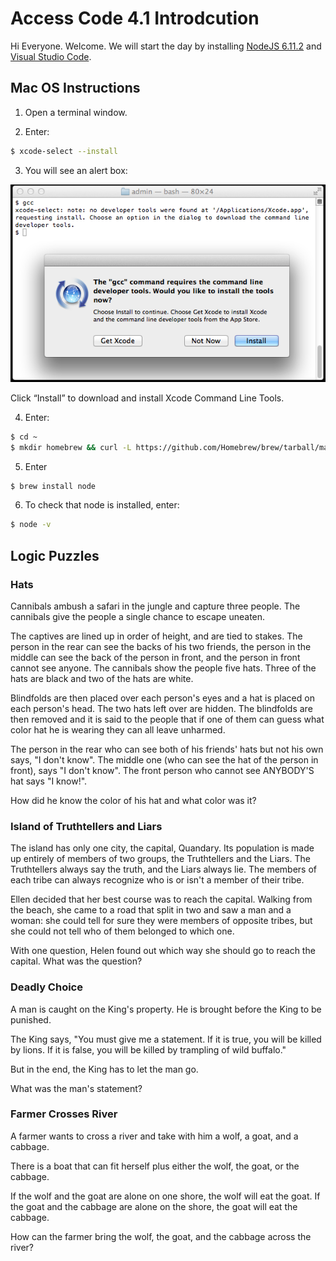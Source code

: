 # Access Code 4.1 Introdcution

Hi Everyone. Welcome. We will start the day by installing [NodeJS 6.11.2](https://nodejs.org/en/) and [Visual Studio Code](https://code.visualstudio.com).

## Mac OS Instructions

1. Open a terminal window.

2. Enter:

```bash
$ xcode-select --install
```

3. You will see an alert box:

![devtools popup](assets/xcode_devtools.png)

Click “Install” to download and install Xcode Command Line Tools.

4. Enter:

```bash
$ cd ~
$ mkdir homebrew && curl -L https://github.com/Homebrew/brew/tarball/master | tar xz --strip 1 -C homebrew

```

5. Enter

```bash
$ brew install node
```

6. To check that node is installed, enter:

```bash
$ node -v
```



## Logic Puzzles

### Hats

Cannibals ambush a safari in the jungle and capture three people. The cannibals give the people a single chance to escape uneaten.

The captives are lined up in order of height, and are tied to stakes. The person in the rear can see the backs of his two friends, the person in the middle can see the back of the person in front, and the person in front cannot see anyone. The cannibals show the people five hats. Three of the hats are black and two of the hats are white.

Blindfolds are then placed over each person's eyes and a hat is placed on each person's head. The two hats left over are hidden. The blindfolds are then removed and it is said to the people that if one of them can guess what color hat he is wearing they can all leave unharmed.

The person in the rear who can see both of his friends' hats but not his own says, "I don't know". The middle one (who can see the hat of the person in front), says "I don't know". The front person who cannot see ANYBODY'S hat says "I know!".

How did he know the color of his hat and what color was it?

### Island of Truthtellers and Liars

The island has only one city, the capital, Quandary. Its population is made up entirely of members of two groups, the Truthtellers and the Liars. The Truthtellers always say the truth, and the Liars always lie. The members of each tribe can always recognize who is or isn't a member of their tribe.

Ellen decided that her best course was to reach the capital. Walking from the beach, she came to a road that split in two and saw a man and a woman: she could tell for sure they were members of opposite tribes, but she could not tell who of them belonged to which one.

With one question, Helen found out which way she should go to reach the capital. What was the question?

### Deadly Choice

A man is caught on the King's property. He is brought before the King to be punished.

The King says, "You must give me a statement. If it is true, you will be killed by lions. If it is false, you will be killed by trampling of wild buffalo."

But in the end, the King has to let the man go.

What was the man's statement?

### Farmer Crosses River

A farmer wants to cross a river and take with him a wolf, a goat, and a cabbage.

There is a boat that can fit herself plus either the wolf, the goat, or the cabbage.

If the wolf and the goat are alone on one shore, the wolf will eat the goat. If the goat and the cabbage are alone on the shore, the goat will eat the cabbage.

How can the farmer bring the wolf, the goat, and the cabbage across the river?
